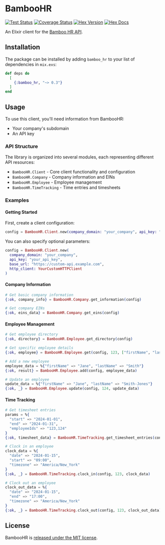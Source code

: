 # BambooHR

[![Test Status](https://github.com/sgerrand/ex_bamboo_hr/actions/workflows/ci.yml/badge.svg?branch=main)](https://github.com/sgerrand/ex_bamboo_hr/actions/workflows/ci.yml)
[![Coverage Status](https://coveralls.io/repos/github/sgerrand/ex_bamboo_hr/badge.svg?branch=main)](https://coveralls.io/github/sgerrand/ex_bamboo_hr?branch=main)
[![Hex Version](https://img.shields.io/hexpm/v/bamboo_hr.svg)](https://hex.pm/packages/bamboo_hr)
[![Hex Docs](https://img.shields.io/badge/docs-hexpm-blue.svg)](https://hexdocs.pm/bamboo_hr/)

An Elixir client for the [Bamboo HR API][bamboohr-api-docs].

## Installation

The package can be installed by adding `bamboo_hr` to your
list of dependencies in `mix.exs`:

```elixir
def deps do
  [
    {:bamboo_hr, "~> 0.3"}
  ]
end
```

## Usage

To use this client, you'll need information from BambooHR:
- Your company's subdomain
- An API key

### API Structure

The library is organized into several modules, each representing different API resources:

- `BambooHR.Client` - Core client functionality and configuration
- `BambooHR.Company` - Company information and EINs
- `BambooHR.Employee` - Employee management
- `BambooHR.TimeTracking` - Time entries and timesheets

### Examples

#### Getting Started

First, create a client configuration:

```elixir
config = BambooHR.Client.new(company_domain: "your_company", api_key: "your_api_key")
```

You can also specify optional parameters:

```elixir
config = BambooHR.Client.new(
  company_domain: "your_company",
  api_key: "your_api_key",
  base_url: "https://custom-api.example.com",
  http_client: YourCustomHTTPClient
)
```

#### Company Information

```elixir
# Get basic company information
{:ok, company_info} = BambooHR.Company.get_information(config)

# Get company EINs
{:ok, eins_data} = BambooHR.Company.get_eins(config)
```

#### Employee Management

```elixir
# Get employee directory
{:ok, directory} = BambooHR.Employee.get_directory(config)

# Get specific employee details
{:ok, employee} = BambooHR.Employee.get(config, 123, ["firstName", "lastName", "jobTitle"])

# Add a new employee
employee_data = %{"firstName" => "Jane", "lastName" => "Smith"}
{:ok, result} = BambooHR.Employee.add(config, employee_data)

# Update an employee
update_data = %{"firstName" => "Jane", "lastName" => "Smith-Jones"}
{:ok, _} = BambooHR.Employee.update(config, 124, update_data)
```

#### Time Tracking

```elixir
# Get timesheet entries
params = %{
  "start" => "2024-01-01",
  "end" => "2024-01-31",
  "employeeIds" => "123,124"
}
{:ok, timesheet_data} = BambooHR.TimeTracking.get_timesheet_entries(config, params)

# Clock in an employee
clock_data = %{
  "date" => "2024-01-15",
  "start" => "09:00",
  "timezone" => "America/New_York"
}
{:ok, _} = BambooHR.TimeTracking.clock_in(config, 123, clock_data)

# Clock out an employee
clock_out_data = %{
  "date" => "2024-01-15",
  "end" => "17:00",
  "timezone" => "America/New_York"
}
{:ok, _} = BambooHR.TimeTracking.clock_out(config, 123, clock_out_data)
```

## License

BambooHR is [released under the MIT license](LICENSE).

[bamboohr-api-docs]: https://documentation.bamboohr.com/reference/
